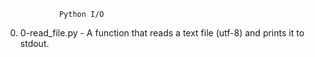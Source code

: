				Python I/O

0. 0-read_file.py - A function that reads a text file (utf-8) and prints it to stdout.
